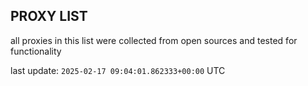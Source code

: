 ## PROXY LIST

all proxies in this list were collected from open sources and tested for functionality

last update: `2025-02-17 09:04:01.862333+00:00` UTC